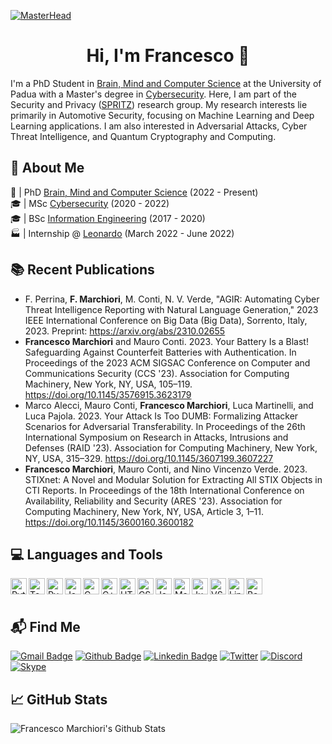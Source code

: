 [![MasterHead](https://i.postimg.cc/KjzmjZ1N/premiere4.gif)](https://www.math.unipd.it/~fmarchio/)
<h1 align="center">Hi, I'm Francesco 👋</h1>

I'm a PhD Student in [Brain, Mind and Computer Science][UniPD_BMCS] at the University of Padua with a Master's degree in [Cybersecurity][UniPD_CS]. Here, I am part of the Security and Privacy ([SPRITZ][SPRITZ]) research group. My research interests lie primarily in Automotive Security, focusing on Machine Learning and Deep Learning applications. I am also interested in Adversarial Attacks, Cyber Threat Intelligence, and Quantum Cryptography and Computing.

## 🔎 About Me 

📖 | PhD [Brain, Mind and Computer Science][UniPD_BMCS] (2022 - Present)<br>
🎓 | MSc [Cybersecurity][UniPD_CS] (2020 - 2022)<br>
🎓 | BSc [Information Engineering][UniPD_IE] (2017 - 2020)<br>
🏭 | Internship @ [Leonardo][Leonardo] (March 2022 - June 2022)

## 📚 Recent Publications

- F. Perrina, **F. Marchiori**, M. Conti, N. V. Verde, "AGIR: Automating Cyber Threat Intelligence Reporting with Natural Language Generation," 2023 IEEE International Conference on Big Data (Big Data), Sorrento, Italy, 2023. Preprint: https://arxiv.org/abs/2310.02655
- **Francesco Marchiori** and Mauro Conti. 2023. Your Battery Is a Blast! Safeguarding Against Counterfeit Batteries with Authentication. In Proceedings of the 2023 ACM SIGSAC Conference on Computer and Communications Security (CCS '23). Association for Computing Machinery, New York, NY, USA, 105–119. https://doi.org/10.1145/3576915.3623179
- Marco Alecci, Mauro Conti, **Francesco Marchiori**, Luca Martinelli, and Luca Pajola. 2023. Your Attack Is Too DUMB: Formalizing Attacker Scenarios for Adversarial Transferability. In Proceedings of the 26th International Symposium on Research in Attacks, Intrusions and Defenses (RAID '23). Association for Computing Machinery, New York, NY, USA, 315–329. https://doi.org/10.1145/3607199.3607227
- **Francesco Marchiori**, Mauro Conti, and Nino Vincenzo Verde. 2023. STIXnet: A Novel and Modular Solution for Extracting All STIX Objects in CTI Reports. In Proceedings of the 18th International Conference on Availability, Reliability and Security (ARES '23). Association for Computing Machinery, New York, NY, USA, Article 3, 1–11. https://doi.org/10.1145/3600160.3600182

## 💻 Languages and Tools

<img align="left" alt="Python" width="26px" src="https://cdn.jsdelivr.net/gh/devicons/devicon/icons/python/python-original.svg"/>
<img align="left" alt="TensorFlow" width="26px" src="https://cdn.jsdelivr.net/gh/devicons/devicon/icons/tensorflow/tensorflow-original.svg"/>
<img align="left" alt="PyTorch" width="26px" src="https://cdn.jsdelivr.net/gh/devicons/devicon/icons/pytorch/pytorch-original.svg"/>
<img align="left" alt="Java" width="26px" src="https://cdn.jsdelivr.net/gh/devicons/devicon/icons/java/java-original.svg"/>
<img align="left" alt="C" width="26px" src="https://cdn.jsdelivr.net/gh/devicons/devicon/icons/c/c-original.svg"/>
<img align="left" alt="C++" width="26px" src="https://cdn.jsdelivr.net/gh/devicons/devicon/icons/cplusplus/cplusplus-original.svg"/>
<img align="left" alt="HTML" width="26px" src="https://cdn.jsdelivr.net/gh/devicons/devicon/icons/html5/html5-original.svg"/>
<img align="left" alt="CSS" width="26px" src="https://cdn.jsdelivr.net/gh/devicons/devicon/icons/css3/css3-original.svg"/>
<img align="left" alt="JavaScript" width="26px" src="https://cdn.jsdelivr.net/gh/devicons/devicon/icons/javascript/javascript-original.svg"/>
<img align="left" alt="MatLab" width="26px" src="https://cdn.jsdelivr.net/gh/devicons/devicon/icons/matlab/matlab-original.svg"/>
<img align="left" alt="Jupyter" width="26px" src="https://cdn.jsdelivr.net/gh/devicons/devicon/icons/jupyter/jupyter-original.svg"/>
<img align="left" alt="VS Code" width="26px" src="https://cdn.jsdelivr.net/gh/devicons/devicon/icons/vscode/vscode-original.svg"/>
<img align="left" alt="Linux" width="26px" src="https://cdn.jsdelivr.net/gh/devicons/devicon/icons/linux/linux-original.svg"/>
<img align="left" alt="Bash" width="26px" src="https://cdn.jsdelivr.net/gh/devicons/devicon/icons/bash/bash-original.svg"/>

<br />
<br />

## 📬 Find Me

[![Gmail Badge](https://img.shields.io/badge/Gmail-D14836?style=for-the-badge&logo=gmail&logoColor=white&link=mailto:francesco.marchiori98@gmail.com)](mailto:francesco.marchiori98@gmail.com)
[![Github Badge](https://img.shields.io/badge/GitHub-100000?style=for-the-badge&logo=github&logoColor=white&link=https://github.com/FrancescoMarchiori)](https://github.com/Mhackiori)
[![Linkedin Badge](https://img.shields.io/badge/LinkedIn-0077B5?style=for-the-badge&logo=linkedin&logoColor=white&link=https://www.linkedin.com/in/francesco-marchiori-1b9059219/)](https://www.linkedin.com/in/francescomarchiori/)
[![Twitter](https://img.shields.io/badge/Twitter-%231DA1F2.svg?style=for-the-badge&logo=Twitter&logoColor=white&link=https://twitter.com/Mhackiori)](https://twitter.com/Mhackiori)
[![Discord](https://img.shields.io/badge/Discord-%235865F2.svg?style=for-the-badge&logo=discord&logoColor=white&link=https://discord.com/users/735846467905912974)](https://discord.com/users/735846467905912974)
[![Skype](https://img.shields.io/badge/Skype-%2300AFF0.svg?style=for-the-badge&logo=Skype&logoColor=white&link=https://join.skype.com/invite/Dh2TiRzGTFTZ)](https://join.skype.com/invite/Dh2TiRzGTFTZ)

## 📈 GitHub Stats

<img alt="Francesco Marchiori's Github Stats" src="https://github-readme-stats.vercel.app/api?username=Mhackiori&show_icons=true&hide_border=true&bg_color=-25,25241c,9250c1&title_color=fff&text_color=fff" />


[website]: https://www.math.unipd.it/~fmarchio/
[UniPD_IE]: https://en.didattica.unipd.it/off/2017/LT/IN/IN0513
[UniPD_CS]: https://en.didattica.unipd.it/off/2020/LM/SC/SC2542
[UniPD_BMCS]: http://hit.psy.unipd.it/BMCS-Overview
[Leonardo]: https://www.leonardo.com/
[SPRITZ]: https://spritz.math.unipd.it/
